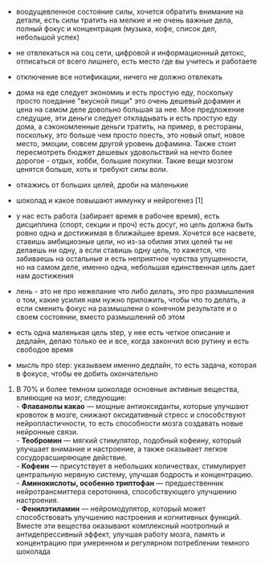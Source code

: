 - воодущевленное состояние силы, хочется обратить внимание на детали, есть силы тратить на мелкие и не очень важные дела, полный фокус и концентрация (музыка, кофе, список дел, небольшой успех)

- не отвлекаться на соц сети, цифровой и информационный детокс, отписаться от всего лишнего, есть место где вы учитесь и работаете

- отключение все нотификации, ничего не должно отвлекать

- дома на еде следует экономиь и есть простую еду, поскольку просто поедание "вкусной пищи" это очень дешевый дофамин и цена на самом деле довольно большая за нее. Мое предложение следущие, эти деньги следует откладывать и есть простую еду дома, а сэкономленные деньги тратить, на пример, в рестораны, поскольку, это больше чем просто поесть, это новый опыт, новое место, эмоции, совсем другой уровень дофамина. Также стоит пересмотреть бюджет дешевых удовольствий на нечто более дорогое - отдых, хобби, большие покупки. Такие вещи мозгом ценятся больше, хоть и требуют силы воли. 

- откажись от больших целей, дроби на маленькие

- шоколад и какое повышают иммунку и нейрогенез [1]

- у нас есть работа (забирает время в рабочее время), есть дисциплина (спорт, секции и проч) есть досуг, но цель должна быть ровно одна и достижимая в ближайшее время. Хочется все насвете, ставишь амбициозные цели, но из-за обилия этих целей ты не делаешь ни одну, а если ставишь одну цель, то кажется, что забиваешь на остальные и есть неприятное чувства упущенности, но на самом деле, именно одна, небольшая единственная цель дает нам достижения

- лень - это не про нежелание что либо делать, это про размышления о том, какие усилия нам нужно приложить, чтобы что то делать, а если сменить фокус на размышлени о конечном результате и о своем состоянии, вместо размышлений об этом

- есть одна маленькая цель step, у нее есть четкое описание и дедлайн, делаю только ее и все, когда закончил всю рутину и есть свободое время

- мысль про step: указываем именно дедлайн, то есть задача, которая в фокусе, чтобы ее добить окончательно



1. В 70% и более темном шоколаде основные активные вещества, влияющие на мозг, следующие:  
- **Флаванолы какао** — мощные антиоксиданты, которые улучшают кровоток в мозге, снижают оксидативный стресс и способствуют нейропластичности, то есть способности мозга создавать новые нейронные связи.  
- **Теобромин** — мягкий стимулятор, подобный кофеину, который улучшает внимание и настроение, а также оказывает легкое сосудорасширяющее действие.  
- **Кофеин** — присутствует в небольших количествах, стимулирует центральную нервную систему, улучшая бодрость и концентрацию.  
- **Аминокислоты, особенно триптофан** — предшественник нейротрансмиттера серотонина, способствующего улучшению настроения.  
- **Фенилэтиламин** — нейромодулятор, который может способствовать улучшению настроения и когнитивных функций.  
Вместе эти вещества оказывают комплексный ноотропный и антидепрессивный эффект, улучшая работу мозга, память и концентрацию при умеренном и регулярном потреблении темного шоколада